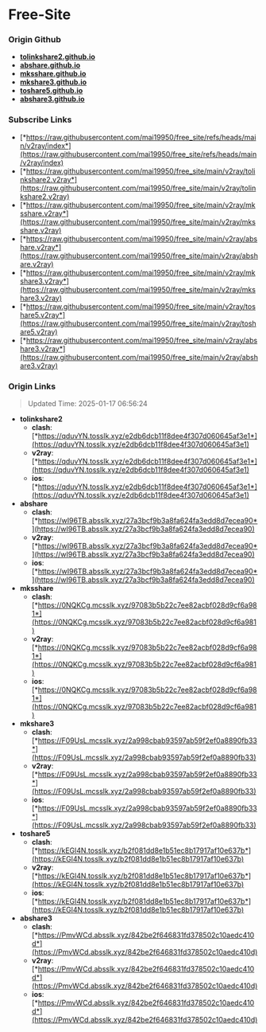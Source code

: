 # Free-Site

### Origin Github

- [**tolinkshare2.github.io**](https://github.com/tolinkshare2/tolinkshare2.github.io)
- [**abshare.github.io**](https://github.com/abshare/abshare.github.io)
- [**mksshare.github.io**](https://github.com/mksshare/mksshare.github.io)
- [**mkshare3.github.io**](https://github.com/mkshare3/mkshare3.github.io)
- [**toshare5.github.io**](https://github.com/toshare5/toshare5.github.io)
- [**abshare3.github.io**](https://github.com/abshare3/abshare3.github.io)

### Subscribe Links

- [*https://raw.githubusercontent.com/mai19950/free_site/refs/heads/main/v2ray/index*](https://raw.githubusercontent.com/mai19950/free_site/refs/heads/main/v2ray/index)
- [*https://raw.githubusercontent.com/mai19950/free_site/main/v2ray/tolinkshare2.v2ray*](https://raw.githubusercontent.com/mai19950/free_site/main/v2ray/tolinkshare2.v2ray)
- [*https://raw.githubusercontent.com/mai19950/free_site/main/v2ray/mksshare.v2ray*](https://raw.githubusercontent.com/mai19950/free_site/main/v2ray/mksshare.v2ray)
- [*https://raw.githubusercontent.com/mai19950/free_site/main/v2ray/abshare.v2ray*](https://raw.githubusercontent.com/mai19950/free_site/main/v2ray/abshare.v2ray)
- [*https://raw.githubusercontent.com/mai19950/free_site/main/v2ray/mkshare3.v2ray*](https://raw.githubusercontent.com/mai19950/free_site/main/v2ray/mkshare3.v2ray)
- [*https://raw.githubusercontent.com/mai19950/free_site/main/v2ray/toshare5.v2ray*](https://raw.githubusercontent.com/mai19950/free_site/main/v2ray/toshare5.v2ray)
- [*https://raw.githubusercontent.com/mai19950/free_site/main/v2ray/abshare3.v2ray*](https://raw.githubusercontent.com/mai19950/free_site/main/v2ray/abshare3.v2ray)

### Origin Links

> Updated Time: 2025-01-17 06:56:24

- **tolinkshare2**
  - **clash**: [*https://qduvYN.tosslk.xyz/e2db6dcb11f8dee4f307d060645af3e1*](https://qduvYN.tosslk.xyz/e2db6dcb11f8dee4f307d060645af3e1)
  - **v2ray**: [*https://qduvYN.tosslk.xyz/e2db6dcb11f8dee4f307d060645af3e1*](https://qduvYN.tosslk.xyz/e2db6dcb11f8dee4f307d060645af3e1)
  - **ios**: [*https://qduvYN.tosslk.xyz/e2db6dcb11f8dee4f307d060645af3e1*](https://qduvYN.tosslk.xyz/e2db6dcb11f8dee4f307d060645af3e1)
- **abshare**
  - **clash**: [*https://wI96TB.absslk.xyz/27a3bcf9b3a8fa624fa3edd8d7ecea90*](https://wI96TB.absslk.xyz/27a3bcf9b3a8fa624fa3edd8d7ecea90)
  - **v2ray**: [*https://wI96TB.absslk.xyz/27a3bcf9b3a8fa624fa3edd8d7ecea90*](https://wI96TB.absslk.xyz/27a3bcf9b3a8fa624fa3edd8d7ecea90)
  - **ios**: [*https://wI96TB.absslk.xyz/27a3bcf9b3a8fa624fa3edd8d7ecea90*](https://wI96TB.absslk.xyz/27a3bcf9b3a8fa624fa3edd8d7ecea90)
- **mksshare**
  - **clash**: [*https://0NQKCg.mcsslk.xyz/97083b5b22c7ee82acbf028d9cf6a981*](https://0NQKCg.mcsslk.xyz/97083b5b22c7ee82acbf028d9cf6a981)
  - **v2ray**: [*https://0NQKCg.mcsslk.xyz/97083b5b22c7ee82acbf028d9cf6a981*](https://0NQKCg.mcsslk.xyz/97083b5b22c7ee82acbf028d9cf6a981)
  - **ios**: [*https://0NQKCg.mcsslk.xyz/97083b5b22c7ee82acbf028d9cf6a981*](https://0NQKCg.mcsslk.xyz/97083b5b22c7ee82acbf028d9cf6a981)
- **mkshare3**
  - **clash**: [*https://F09UsL.mcsslk.xyz/2a998cbab93597ab59f2ef0a8890fb33*](https://F09UsL.mcsslk.xyz/2a998cbab93597ab59f2ef0a8890fb33)
  - **v2ray**: [*https://F09UsL.mcsslk.xyz/2a998cbab93597ab59f2ef0a8890fb33*](https://F09UsL.mcsslk.xyz/2a998cbab93597ab59f2ef0a8890fb33)
  - **ios**: [*https://F09UsL.mcsslk.xyz/2a998cbab93597ab59f2ef0a8890fb33*](https://F09UsL.mcsslk.xyz/2a998cbab93597ab59f2ef0a8890fb33)
- **toshare5**
  - **clash**: [*https://kEGl4N.tosslk.xyz/b2f081dd8e1b51ec8b17917af10e637b*](https://kEGl4N.tosslk.xyz/b2f081dd8e1b51ec8b17917af10e637b)
  - **v2ray**: [*https://kEGl4N.tosslk.xyz/b2f081dd8e1b51ec8b17917af10e637b*](https://kEGl4N.tosslk.xyz/b2f081dd8e1b51ec8b17917af10e637b)
  - **ios**: [*https://kEGl4N.tosslk.xyz/b2f081dd8e1b51ec8b17917af10e637b*](https://kEGl4N.tosslk.xyz/b2f081dd8e1b51ec8b17917af10e637b)
- **abshare3**
  - **clash**: [*https://PmvWCd.absslk.xyz/842be2f646831fd378502c10aedc410d*](https://PmvWCd.absslk.xyz/842be2f646831fd378502c10aedc410d)
  - **v2ray**: [*https://PmvWCd.absslk.xyz/842be2f646831fd378502c10aedc410d*](https://PmvWCd.absslk.xyz/842be2f646831fd378502c10aedc410d)
  - **ios**: [*https://PmvWCd.absslk.xyz/842be2f646831fd378502c10aedc410d*](https://PmvWCd.absslk.xyz/842be2f646831fd378502c10aedc410d)
